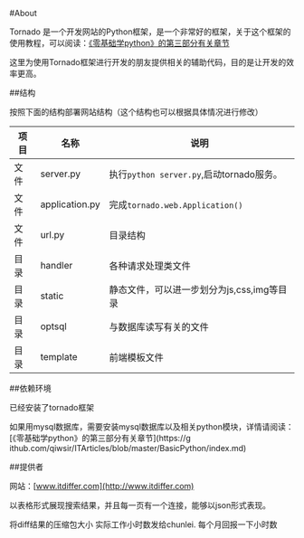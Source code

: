 #About

Tornado 是一个开发网站的Python框架，是一个非常好的框架，关于这个框架的使用教程，可以阅读：[《零基础学python》的第三部分有关章节](https://github.com/qiwsir/ITArticles/blob/master/BasicPython/index.md)

这里为使用Tornado框架进行开发的朋友提供相关的辅助代码，目的是让开发的效率更高。

##结构

按照下面的结构部署网站结构（这个结构也可以根据具体情况进行修改）

|项目|名称|说明|
|----|----|----|
|文件|server.py|执行`python server.py`,启动tornado服务。|
|文件|application.py|完成`tornado.web.Application()`|
|文件|url.py|目录结构|
|目录|handler|各种请求处理类文件|
|目录|static|静态文件，可以进一步划分为js,css,img等目录|
|目录|optsql|与数据库读写有关的文件|
|目录|template|前端模板文件|

##依赖环境

已经安装了tornado框架

如果用mysql数据库，需要安装mysql数据库以及相关python模块，详情请阅读：[《零基础学python》的第三部分有关章节](https://g    ithub.com/qiwsir/ITArticles/blob/master/BasicPython/index.md)

##提供者

网站：[www.itdiffer.com](http://www.itdiffer.com)


以表格形式展现搜索结果，并且每一页有一个连接，能够以json形式表现。

将diff结果的压缩包大小
实际工作小时数发给chunlei.
每个月回报一下小时数
